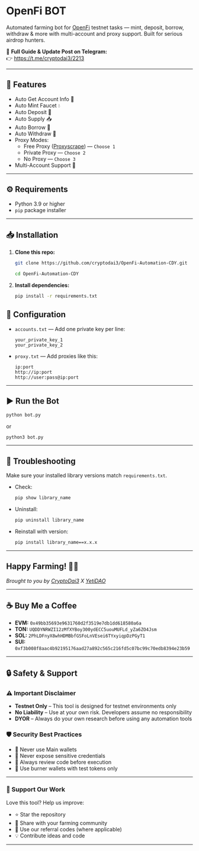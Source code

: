 # OpenFi BOT  
Automated farming bot for [OpenFi](https://app.open-fi.xyz/) testnet tasks — mint, deposit, borrow, withdraw & more with multi-account and proxy support. Built for serious airdrop hunters.

📢 **Full Guide & Update Post on Telegram:**  
👉 https://t.me/cryptodai3/2213

---

## 🚀 Features

- Auto Get Account Info 🧠  
- Auto Mint Faucet 💧  
- Auto Deposit 💸  
- Auto Supply 📥  
- Auto Borrow 🏦  
- Auto Withdraw 💼  
- Proxy Modes:  
  - Free Proxy ([Proxyscrape](https://proxyscrape.com/free-proxy-list)) — `Choose 1`  
  - Private Proxy — `Choose 2`  
  - No Proxy — `Choose 3`  
- Multi-Account Support 🔁  

---

## ⚙️ Requirements

- Python 3.9 or higher  
- `pip` package installer  

---

## 📥 Installation

1. **Clone this repo:**
   ```bash
   git clone https://github.com/cryptodai3/OpenFi-Automation-CDY.git
   ````
   ```bash
   cd OpenFi-Automation-CDY
   ````

2. **Install dependencies:**

   ```bash
   pip install -r requirements.txt
   ```

## 📝 Configuration

* `accounts.txt` — Add one private key per line:

  ```text
  your_private_key_1
  your_private_key_2
  ```

* `proxy.txt` — Add proxies like this:

  ```text
  ip:port
  http://ip:port
  http://user:pass@ip:port
  ```

---

## ▶️ Run the Bot

```bash
python bot.py
```

or

```bash
python3 bot.py
```

---

## 📌 Troubleshooting

Make sure your installed library versions match `requirements.txt`.

* Check:

  ```bash
  pip show library_name
  ```
* Uninstall:

  ```bash
  pip uninstall library_name
  ```
* Reinstall with version:

  ```bash
  pip install library_name==x.x.x
  ```

---
## Happy Farming! 🚀🌾

*Brought to you by [CryptoDai3](https://t.me/cryptodai3) X [YetiDAO](https://t.me/YetiDAO)*

---

## ☕ Buy Me a Coffee

* **EVM:** `0x49bb35693e9631760d2f3519e7db1dd618580a6a`
* **TON:** `UQDDYNRWZI12zMfXYBoy300ydECC5uouMUFLd_yZa6ZO4Jsm`
* **SOL:** `2PhLDFnyX8whHDMBbfGSFoLnVEsei6TYxyiqpDzPGyT1`
* **SUI:** `0xf3b008f8aac4b92195176aad27a892c565c216fd5c07bc99c70edb8394e23b59`

---

## 🔒 Safety & Support

### ⚠️ Important Disclaimer

* **Testnet Only** – This tool is designed for testnet environments only
* **No Liability** – Use at your own risk. Developers assume no responsibility
* **DYOR** – Always do your own research before using any automation tools

### 🛡️ Security Best Practices

* 🔐 Never use Main wallets
* 🚫 Never expose sensitive credentials
* 📜 Always review code before execution
* 💸 Use burner wallets with test tokens only

---

### 🙌 Support Our Work

Love this tool? Help us improve:

* ⭐ Star the repository
* 🔗 Share with your farming community
* 💎 Use our referral codes (where applicable)
* 💡 Contribute ideas and code

---

